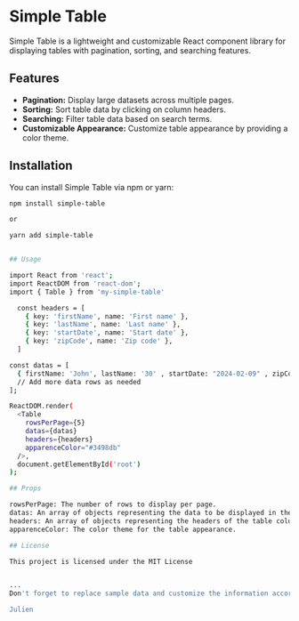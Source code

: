 # Simple Table

Simple Table is a lightweight and customizable React component library for displaying tables with pagination, sorting, and searching features.

## Features

- **Pagination:** Display large datasets across multiple pages.
- **Sorting:** Sort table data by clicking on column headers.
- **Searching:** Filter table data based on search terms.
- **Customizable Appearance:** Customize table appearance by providing a color theme.

## Installation

You can install Simple Table via npm or yarn:

```bash
npm install simple-table

or

yarn add simple-table


## Usage 

import React from 'react';
import ReactDOM from 'react-dom';
import { Table } from 'my-simple-table'

  const headers = [
    { key: 'firstName', name: 'First name' },
    { key: 'lastName', name: 'Last name' },
    { key: 'startDate', name: 'Start date' },
    { key: 'zipCode', name: 'Zip code' },
  ]

const datas = [
  { firstName: 'John', lastName: '30' , startDate: "2024-02-09" , zipCode: "11000"},
  // Add more data rows as needed
];

ReactDOM.render(
  <Table
    rowsPerPage={5}
    datas={datas}
    headers={headers}
    apparenceColor="#3498db"
  />,
  document.getElementById('root')
);

## Props

rowsPerPage: The number of rows to display per page.
datas: An array of objects representing the data to be displayed in the table.
headers: An array of objects representing the headers of the table columns whith key and name of columns
apparenceColor: The color theme for the table appearance.

## License

This project is licensed under the MIT License 


... 
Don't forget to replace sample data and customize the information according to your library's needs. If you have any questions or need more information, don't hesitate to ask!

Julien
